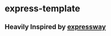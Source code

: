 # express-template

## Heavily Inspired by [expressway](https://github.com/Akalanka47000/expressway)